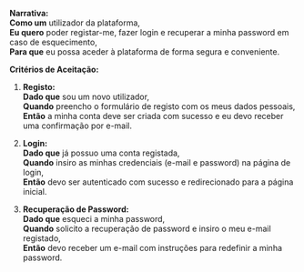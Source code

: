 **Narrativa:**  
**Como um** utilizador da plataforma,  
**Eu quero** poder registar-me, fazer login e recuperar a minha password em caso de esquecimento,  
**Para que** eu possa aceder à plataforma de forma segura e conveniente.

**Critérios de Aceitação:**

1. **Registo:**  
    **Dado que** sou um novo utilizador,  
    **Quando** preencho o formulário de registo com os meus dados pessoais,  
    **Então** a minha conta deve ser criada com sucesso e eu devo receber uma confirmação por e-mail.
    
2. **Login:**  
    **Dado que** já possuo uma conta registada,  
    **Quando** insiro as minhas credenciais (e-mail e password) na página de login,  
    **Então** devo ser autenticado com sucesso e redirecionado para a página inicial.
    
3. **Recuperação de Password:**  
    **Dado que** esqueci a minha password,  
    **Quando** solicito a recuperação de password e insiro o meu e-mail registado,  
    **Então** devo receber um e-mail com instruções para redefinir a minha password.